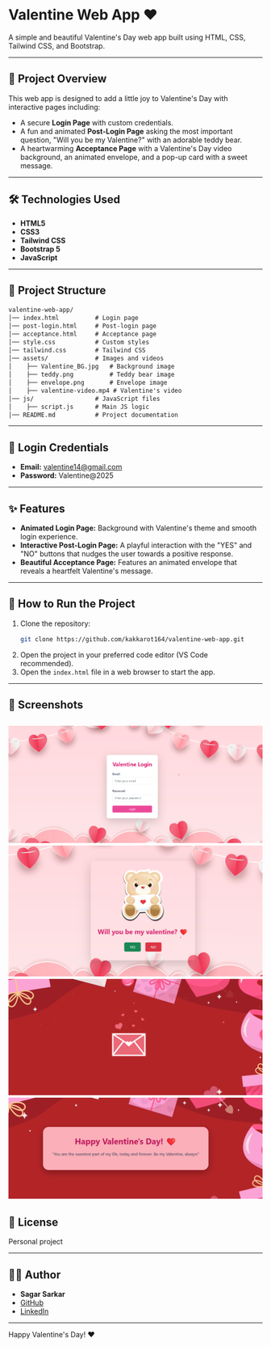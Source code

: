 # Valentine Web App ❤️

A simple and beautiful Valentine's Day web app built using HTML, CSS, Tailwind CSS, and Bootstrap.

---

## 🌟 **Project Overview**
This web app is designed to add a little joy to Valentine's Day with interactive pages including:
- A secure **Login Page** with custom credentials.
- A fun and animated **Post-Login Page** asking the most important question, "Will you be my Valentine?" with an adorable teddy bear.
- A heartwarming **Acceptance Page** with a Valentine's Day video background, an animated envelope, and a pop-up card with a sweet message.

---

## 🛠️ **Technologies Used**
- **HTML5**
- **CSS3**
- **Tailwind CSS**
- **Bootstrap 5**
- **JavaScript**

---

## 📁 **Project Structure**
```
valentine-web-app/
│── index.html          # Login page
│── post-login.html     # Post-login page
│── acceptance.html     # Acceptance page
│── style.css           # Custom styles
│── tailwind.css        # Tailwind CSS
│── assets/             # Images and videos
│    ├── Valentine_BG.jpg   # Background image
│    ├── teddy.png          # Teddy bear image
│    ├── envelope.png       # Envelope image
│    ├── valentine-video.mp4 # Valentine's video
│── js/                 # JavaScript files
│    ├── script.js      # Main JS logic
│── README.md           # Project documentation
```

---

## 🔐 **Login Credentials**
- **Email:** valentine14@gmail.com
- **Password:** Valentine@2025

---

## ✨ **Features**
- **Animated Login Page:** Background with Valentine's theme and smooth login experience.
- **Interactive Post-Login Page:** A playful interaction with the "YES" and "NO" buttons that nudges the user towards a positive response.
- **Beautiful Acceptance Page:** Features an animated envelope that reveals a heartfelt Valentine's message.

---

## 🚀 **How to Run the Project**
1. Clone the repository:
   ```bash
   git clone https://github.com/kakkarot164/valentine-web-app.git
   ```
2. Open the project in your preferred code editor (VS Code recommended).
3. Open the `index.html` file in a web browser to start the app.

---

## 📸 **Screenshots**
![alt text](image.png)
![alt text](image-1.png)
![alt text](image-2.png)
![alt text](image-3.png)
---

## 📄 **License**
Personal project 

---

## 🧑‍💻 **Author**
- **Sagar Sarkar**
- [GitHub](https://github.com/kakkarot164)
- [LinkedIn](https://www.linkedin.com/in/thesagarsarkar)

---

Happy Valentine's Day! ❤️

